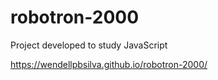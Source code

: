 # robotron-2000
Project developed to study JavaScript 

https://wendellpbsilva.github.io/robotron-2000/